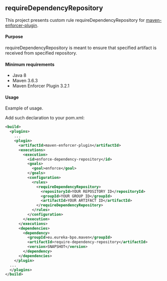 ## requireDependencyRepository

This project presents custom rule requireDependencyRepository for [maven-enforcer-plugin](https://maven.apache.org/enforcer/maven-enforcer-plugin/index.html).

#### Purpose
requireDependencyRepository is meant to ensure that specified artifact is received from specified repository.

#### Minimum requirements
- Java 8
- Maven 3.6.3
- Maven Enforcer Plugin 3.2.1

#### Usage

Example of usage.

Add such declaration to your pom.xml:

```xml
<build>
  <plugins>
    ...
    <plugin>
      <artifactId>maven-enforcer-plugin</artifactId>
      <executions>
        <execution>
          <id>enforce-dependency-repository</id>
          <goals>
            <goal>enforce</goal>
          </goals>
          <configuration>
            <rules>
              <requireDependencyRepository>
                <repositoryId>YOUR REPOSITORY ID</repositoryId>
                <groupId>YOUR GROUP ID</groupId>
                <artifactId>YOUR ARTIFACT ID</artifactId>
              </requireDependencyRepository>
            </rules>
          </configuration>
        </execution>
      </executions>
      <dependencies>
        <dependency>
          <groupId>eu.eureka-bpo.maven</groupId>
          <artifactId>require-dependency-repository</artifactId>
          <version>SNAPSHOT</version>
        </dependency>
      </dependencies>
    </plugin>
  ...
  </plugins>
</build>
```
